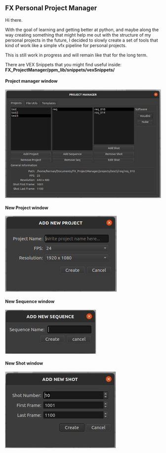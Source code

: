 ## FX Personal Project Manager

Hi there.

With the goal of learning and getting better at python, and maybe along the way creating something that might help me out with the structure of my personal 
projects in the future, I decided to slowly create a set of tools that kind of work like a simple vfx pipeline for personal projects.

This is still work in progress and will remain like that for the long term.


There are VEX Snippets that you might find useful inside:
**FX_ProjectManager/ppm_lib/snippets/vexSnippets/**

####      Project manager window
![](images/main_window.jpeg)

####      New Project window
![](images/new_project.jpeg)

####      New Sequence window
![](images/new_sequence.jpeg)

####      New Shot window
![](images/new_shot.jpeg)
